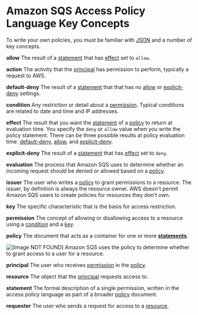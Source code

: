 # Amazon SQS Access Policy Language Key Concepts<a name="sqs-creating-custom-policies-key-concepts"></a>

To write your own policies, you must be familiar with [JSON](http://json.org/) and a number of key concepts\.

**allow**  <a name="allow"></a>
The result of a [statement](#statement) that has [effect](#effect) set to `allow`\.

**action**  <a name="action"></a>
The activity that the [principal](#principal) has permission to perform, typically a request to AWS\.

**default\-deny**  <a name="default-deny"></a>
The result of a [statement](#statement) that that has no [allow](#allow) or [explicit-deny](#explicit-deny) settings\.

**condition**  <a name="condition"></a>
Any restriction or detail about a [permission](#permission)\. Typical conditions are related to date and time and IP addresses\.

**effect**  <a name="effect"></a>
The result that you want the [statement](#statement) of a [policy](#policy) to return at evaluation time\. You specify the `deny` or `allow` value when you write the policy statement\. There can be three possible results at policy evaluation time: [default-deny](#default-deny), [allow](#allow), and [explicit-deny](#explicit-deny)\.

**explicit\-deny**  <a name="explicit-deny"></a>
The result of a [statement](#statement) that has [effect](#effect) set to `deny`\.

**evaluation**  <a name="evaluation"></a>
The process that Amazon SQS uses to determine whether an incoming request should be denied or allowed based on a [policy](#policy)\.

**issuer**  <a name="issuer"></a>
The user who writes a [policy](#policy) to grant permissions to a resource\. The issuer, by definition is always the resource owner\. AWS doesn't permit Amazon SQS users to create policies for resources they don't own\.

**key**  <a name="key"></a>
The specific characteristic that is the basis for access restriction\.

**permission**  <a name="permission"></a>
The concept of allowing or disallowing access to a resource using a [condition](#condition) and a [key](#key)\.

**policy**  <a name="policy"></a>
The document that acts as a container for one or more **[statements](#statement)**\.  

![\[Image NOT FOUND\]](http://docs.aws.amazon.com/AWSSimpleQueueService/latest/SQSDeveloperGuide/images/AccessPolicyLanguage_Statement_and_Policy.png)
Amazon SQS uses the policy to determine whether to grant access to a user for a resource\.

**principal**  <a name="principal"></a>
The user who receives [permission](#permission) in the [policy](#policy)\.

**resource**  <a name="resource"></a>
The object that the [principal](#principal) requests access to\.

**statement**  <a name="statement"></a>
The formal description of a single permission, written in the access policy language as part of a broader [policy](#policy) document\.

**requester**  <a name="requester"></a>
The user who sends a request for access to a [resource](#resource)\.